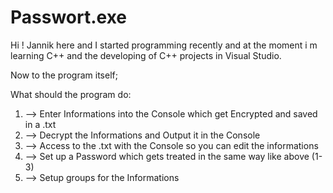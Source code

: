 # Passwort.exe

Hi !
Jannik here and I started programming recently and at the moment i m learning C++ and the developing of C++ projects in Visual Studio.

Now to the program itself;

What should the program do:

1. --> Enter Informations into the Console which get Encrypted and saved in a .txt 
2. --> Decrypt the Informations and Output it in the Console
3. --> Access to the .txt with the Console so you can edit the informations
4. --> Set up a Password which gets treated in the same way like above (1-3)
5. --> Setup groups for the Informations
